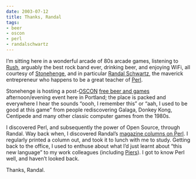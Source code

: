 ```yaml
---
date: 2003-07-12
title: Thanks, Randal
tags:
- beer
- oscon
- perl
- randalschwartz
---
```



I’m sitting here in a wonderful arcade of 80s arcade games, listening to [Rush](http://www.rushstuff.com/), arguably the best rock band ever, drinking beer, and enjoying WiFi, all courtesy of [Stonehenge](http://www.stonehenge.com/), and in particular [Randal Schwartz](http://www.stonehenge.com/merlyn/), the maverick entrepreneur who happens to be a great teacher of [Perl](http://www.perl.com/).

Stonehenge is hosting a post-[OSCON](http://conferences.oreillynet.com/) [free beer and games](http://oscon.kwiki.org/index.cgi?FreeBeerAndGames) afternoon/evening event here in Portland; the place is packed and everywhere I hear the sounds “oooh, I remember this” or “aah, I used to be good at this game” from people rediscovering Galaga, Donkey Kong, Centipede and many other classic computer games from the 1980s.

I discovered Perl, and subsequently the power of Open Source, through Randal. Way back when, I discovered Randal’s [magazine columns on Perl](http://www.stonehenge.com/merlyn/columns.html). I regularly printed a column out, and took it to lunch with me to study. Getting back to the office, I used to enthuse about what I’d just learnt about “this new language” to my work colleagues (including [Piers](http://www.piersharding.com/)). I got to know Perl well, and haven’t looked back.

Thanks, Randal.


